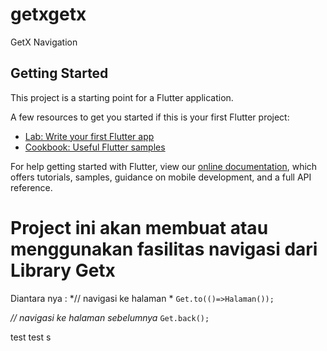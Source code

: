 # getxgetx

GetX Navigation

## Getting Started

This project is a starting point for a Flutter application.

A few resources to get you started if this is your first Flutter project:

- [Lab: Write your first Flutter app](https://flutter.dev/docs/get-started/codelab)
- [Cookbook: Useful Flutter samples](https://flutter.dev/docs/cookbook)

For help getting started with Flutter, view our
[online documentation](https://flutter.dev/docs), which offers tutorials,
samples, guidance on mobile development, and a full API reference.

# Project ini akan membuat atau menggunakan fasilitas navigasi dari Library Getx

Diantara nya :
*// navigasi ke halaman *
`Get.to(()=>Halaman());`

*// navigasi ke halaman sebelumnya*
`Get.back();`

test
test
s
